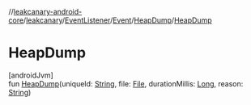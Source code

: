 //[leakcanary-android-core](../../../../../index.md)/[leakcanary](../../../index.md)/[EventListener](../../index.md)/[Event](../index.md)/[HeapDump](index.md)/[HeapDump](-heap-dump.md)

# HeapDump

[androidJvm]\
fun [HeapDump](-heap-dump.md)(uniqueId: [String](https://kotlinlang.org/api/latest/jvm/stdlib/kotlin/-string/index.html), file: [File](https://developer.android.com/reference/kotlin/java/io/File.html), durationMillis: [Long](https://kotlinlang.org/api/latest/jvm/stdlib/kotlin/-long/index.html), reason: [String](https://kotlinlang.org/api/latest/jvm/stdlib/kotlin/-string/index.html))
